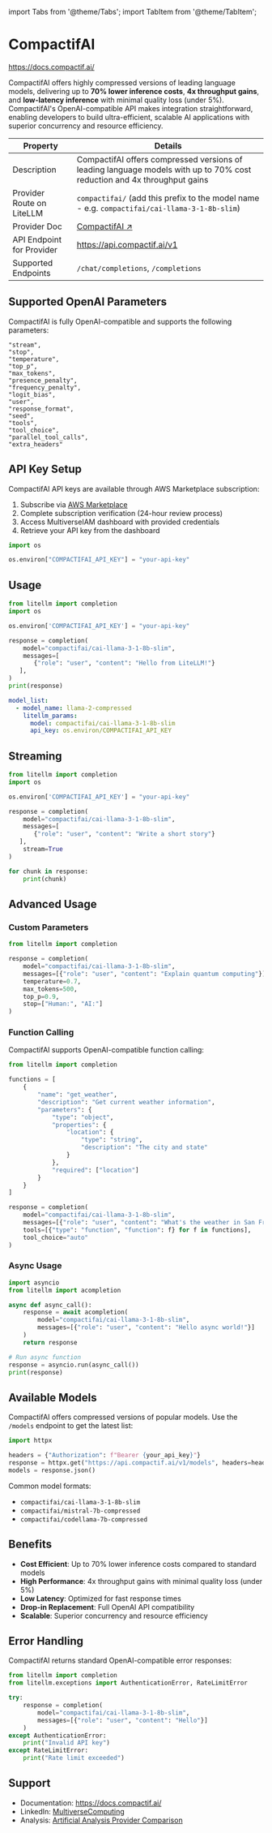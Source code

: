 import Tabs from '@theme/Tabs';
import TabItem from '@theme/TabItem';

# CompactifAI
https://docs.compactif.ai/

CompactifAI offers highly compressed versions of leading language models, delivering up to **70% lower inference costs**, **4x throughput gains**, and **low-latency inference** with minimal quality loss (under 5%). CompactifAI's OpenAI-compatible API makes integration straightforward, enabling developers to build ultra-efficient, scalable AI applications with superior concurrency and resource efficiency.

| Property | Details |
|-------|-------|
| Description | CompactifAI offers compressed versions of leading language models with up to 70% cost reduction and 4x throughput gains |
| Provider Route on LiteLLM | `compactifai/` (add this prefix to the model name - e.g. `compactifai/cai-llama-3-1-8b-slim`) |
| Provider Doc | [CompactifAI ↗](https://docs.compactif.ai/) |
| API Endpoint for Provider | https://api.compactif.ai/v1 |
| Supported Endpoints | `/chat/completions`, `/completions` |

## Supported OpenAI Parameters

CompactifAI is fully OpenAI-compatible and supports the following parameters:

```
"stream",
"stop",
"temperature",
"top_p",
"max_tokens",
"presence_penalty",
"frequency_penalty",
"logit_bias",
"user",
"response_format",
"seed",
"tools",
"tool_choice",
"parallel_tool_calls",
"extra_headers"
```

## API Key Setup

CompactifAI API keys are available through AWS Marketplace subscription:

1. Subscribe via [AWS Marketplace](https://aws.amazon.com/marketplace)
2. Complete subscription verification (24-hour review process)
3. Access MultiverseIAM dashboard with provided credentials
4. Retrieve your API key from the dashboard

```python
import os

os.environ["COMPACTIFAI_API_KEY"] = "your-api-key"
```

## Usage

<Tabs>
<TabItem value="sdk" label="SDK">

```python
from litellm import completion
import os

os.environ['COMPACTIFAI_API_KEY'] = "your-api-key"

response = completion(
    model="compactifai/cai-llama-3-1-8b-slim",
    messages=[
       {"role": "user", "content": "Hello from LiteLLM!"}
   ],
)
print(response)
```

</TabItem>
<TabItem value="proxy" label="Proxy">

```yaml
model_list:
  - model_name: llama-2-compressed
    litellm_params:
      model: compactifai/cai-llama-3-1-8b-slim
      api_key: os.environ/COMPACTIFAI_API_KEY
```

</TabItem>
</Tabs>

## Streaming

```python
from litellm import completion
import os

os.environ['COMPACTIFAI_API_KEY'] = "your-api-key"

response = completion(
    model="compactifai/cai-llama-3-1-8b-slim",
    messages=[
       {"role": "user", "content": "Write a short story"}
   ],
    stream=True
)

for chunk in response:
    print(chunk)
```

## Advanced Usage

### Custom Parameters

```python
from litellm import completion

response = completion(
    model="compactifai/cai-llama-3-1-8b-slim",
    messages=[{"role": "user", "content": "Explain quantum computing"}],
    temperature=0.7,
    max_tokens=500,
    top_p=0.9,
    stop=["Human:", "AI:"]
)
```

### Function Calling

CompactifAI supports OpenAI-compatible function calling:

```python
from litellm import completion

functions = [
    {
        "name": "get_weather",
        "description": "Get current weather information",
        "parameters": {
            "type": "object",
            "properties": {
                "location": {
                    "type": "string",
                    "description": "The city and state"
                }
            },
            "required": ["location"]
        }
    }
]

response = completion(
    model="compactifai/cai-llama-3-1-8b-slim",
    messages=[{"role": "user", "content": "What's the weather in San Francisco?"}],
    tools=[{"type": "function", "function": f} for f in functions],
    tool_choice="auto"
)
```

### Async Usage

```python
import asyncio
from litellm import acompletion

async def async_call():
    response = await acompletion(
        model="compactifai/cai-llama-3-1-8b-slim",
        messages=[{"role": "user", "content": "Hello async world!"}]
    )
    return response

# Run async function
response = asyncio.run(async_call())
print(response)
```

## Available Models

CompactifAI offers compressed versions of popular models. Use the `/models` endpoint to get the latest list:

```python
import httpx

headers = {"Authorization": f"Bearer {your_api_key}"}
response = httpx.get("https://api.compactif.ai/v1/models", headers=headers)
models = response.json()
```

Common model formats:
- `compactifai/cai-llama-3-1-8b-slim`
- `compactifai/mistral-7b-compressed`
- `compactifai/codellama-7b-compressed`

## Benefits

- **Cost Efficient**: Up to 70% lower inference costs compared to standard models
- **High Performance**: 4x throughput gains with minimal quality loss (under 5%)
- **Low Latency**: Optimized for fast response times
- **Drop-in Replacement**: Full OpenAI API compatibility
- **Scalable**: Superior concurrency and resource efficiency

## Error Handling

CompactifAI returns standard OpenAI-compatible error responses:

```python
from litellm import completion
from litellm.exceptions import AuthenticationError, RateLimitError

try:
    response = completion(
        model="compactifai/cai-llama-3-1-8b-slim",
        messages=[{"role": "user", "content": "Hello"}]
    )
except AuthenticationError:
    print("Invalid API key")
except RateLimitError:
    print("Rate limit exceeded")
```

## Support

- Documentation: https://docs.compactif.ai/
- LinkedIn: [MultiverseComputing](https://www.linkedin.com/company/multiversecomputing)
- Analysis: [Artificial Analysis Provider Comparison](https://artificialanalysis.ai/providers/compactifai)